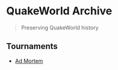 # QuakeWorld Archive
> Preserving QuakeWorld history

## Tournaments
* [Ad Mortem](https://archive.quake.world/admortem/)

